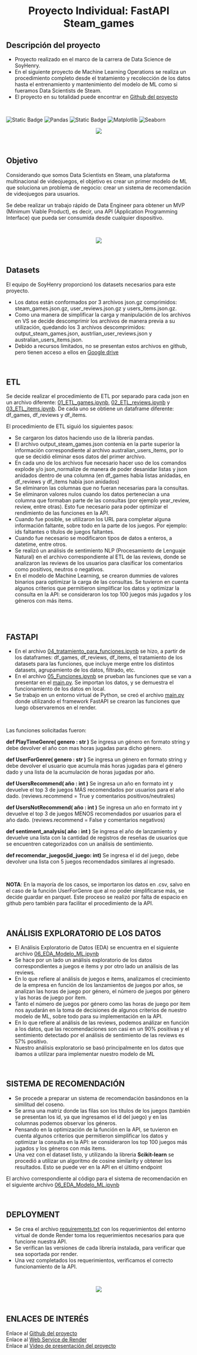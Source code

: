 <h1 align="center"> Proyecto Individual: FastAPI Steam_games  </h1>

## Descripción del proyecto

- Proyecto realizado en el marco de la carrera de Data Science de SoyHenry. <br>
- En el siguiente proyecto de Machine Learning Operations se realiza un procedimiento completo desde el tratamiento y recolección de los datos hasta el entrenamiento y mantenimiento del modelo de ML como si fueramos Data Scientists de Steam.
- El proyecto en su totalidad puede encontrar en [Github del proyecto](https://github.com/Betilopeza/PI-Steam-Games)

<br>



![Static Badge](https://img.shields.io/badge/Python-gray?style=flat&logo=python)
![Pandas](https://img.shields.io/badge/-Pandas-gray?style=flat&logo=pandas)
![Static Badge](https://img.shields.io/badge/scikit--learn-gray?style=flat&logo=scikitlearn)
![Matplotlib](https://img.shields.io/badge/-Matplotlib-gray?style=flat&logo=matplotlib)
![Seaborn](https://img.shields.io/badge/-Seaborn-gray?style=flat&logo=seaborn)

<p align="center">
  <img src="./src/portada.jpg" />
</p>


<br>

## Objetivo
Considerando que somos Data Scientists en Steam, una plataforma multinacional de videojuegos, el objetivo es crear un primer modelo de ML que soluciona un problema de negocio: crear un sistema de recomendación de videojuegos para usuarios. 

Se debe realizar un trabajo rápido de Data Engineer para obtener un MVP (Minimum Viable Product), es decir, una API (Application Programming Interface) que pueda ser consumida desde cualquier dispositivo.

<br>


<p align="center">
  <img src="./src/pasos.png" />
</p>


<br>

## Datasets

El equipo de SoyHenry proporcionó los datasets necesarios para este proyecto.
- Los datos están conformados por 3 archivos json.gz comprimidos: steam_games.json.gz, user_reviews.json.gz y users_items.json.gz.
- Como una manera de simplificar la carga y manipulación de los archivos en VS  se decide descomprimir los archivos de manera previa a su utilización, quedando los 3 archivos descomprimidos: output_steam_games.json, austrlian_user_reviews.json y australian_users_items.json.
- Debido a recursos limitados, no se presentan estos archivos en github, pero tienen acceso a ellos en [Google drive](
https://drive.google.com/drive/folders/1faBm09wDSvC80MJg2WhCg40QFohnY4PC?usp=drive_link)

<br>

## ETL

Se decide realizar el procedimiento de ETL por separado para cada json en un archivo diferente: [01_ETL_games.ipynb](01_ETL_games.ipynb), [02_ETL_reviews.ipynb](02_ETL_reviews.ipynb) y [03_ETL_items.ipynb](03_ETL_items.ipynb).
De cada uno se obtiene un dataframe diferente: df_games, df_reviews y df_items. <br>

El procedimiento de ETL siguió los siguientes pasos:<br>

- Se cargaron los datos haciendo uso de la librería pandas.
- El archivo output_steam_games.json contenía en la parte superior la información correspondiente al archivo australian_users_items, por lo que se decidió eliminar esos datos del primer archivo. 
- En cada uno de los archivos fue necesario hacer uso de los comandos explode y/o json_normalize de manera de poder desanidar listas y json anidados dentro de una columna (en df_games había listas anidadas, en df_reviews y df_items había json anidados)
- Se eliminaron las columnas que no fueran necesarias para la consultas. 
- Se eliminaron valores nulos cuando los datos pertenecían a una columna que formaban parte de las consultas (por ejemplo year_review, review, entre otras). Esto fue necesario para poder optimizar el rendimiento de las funciones en la API.
- Cuando fue posible, se utilizaron los URL para completar alguna información faltante, sobre todo en la parte de los juegos. Por ejemplo: ids faltantes o títulos de juegos faltantes.
- Cuando fue necesario se modificaron tipos de datos a enteros, a datetime, entre otros.
- Se realizó un análisis de sentimiento NLP (Procesamiento de Lenguaje Natural) en el archivo correspondiente al ETL de las reviews, donde se analizaron las reviews de los usuarios para clasificar los comentarios como positivos, neutros o negativos.
- En el modelo de Machine Learning, se crearon dummies de valores binarios para optimizar la carga de las consultas. Se tuvieron en cuenta algunos criterios que permitieron simplificar los datos y optimizar la consulta en la API: se consideraron los top 100 juegos más jugados y los géneros con más items.<br><br>

<br>

## FASTAPI

- En el archivo [04_tratamiento_para_funciones.ipynb](04_tratamiento_para_funciones.ipynb) se hizo, a partir de los dataframes: df_games, df_reviews, df_items, el tratamiento de los datasets para las funciones, que incluye merge entre los distintos datasets, agrupamiento de los datos, filtrado, etc. 
- En el archivo [05_Funciones.ipynb](05_Funciones.ipynb) se prueban las funciones que se van a presentar en el [main.py](./main.py). Se importan los datos, y se demuestra el funcionamiento de los datos en local. 
- Se trabajo en un entorno virtual de Python, se creó el archivo [main.py](./main.py) donde utilizando el framework FastAPI se crearon las funciones que luego observaremos en el render.

<br>

Las funciones solicitadas fueron:

**def PlayTimeGenre( genero : str )**
Se ingresa un género en formato string y debe devolver el año con mas horas jugadas para dicho género.

**def UserForGenre( genero : str )** 
Se ingresa un género en formato string y debe devolver el usuario que acumula más horas jugadas para el género dado y una lista de la acumulación de horas jugadas por año.

**def UsersRecommend( año : int )** 
Se ingresa un año en formato int y devuelve el top 3 de juegos MÁS recomendados por usuarios para el año dado. (reviews.recommend = True y comentarios positivos/neutrales)

**def UsersNotRecommend( año : int )** 
Se ingresa un año en formato int y devuelve el top 3 de juegos MENOS recomendados por usuarios para el año dado. (reviews.recommend = False y comentarios negativos)

**def sentiment_analysis( año : int )** 
Se ingresa el año de lanzamiento y devuelve una lista con la cantidad de registros de reseñas de usuarios que se encuentren categorizados con un análisis de sentimiento.

**def recomendar_juegos(id_juego: int)**
Se ingresa el id del juego, debe devolver una lista con 5 juegos recomendados similares al ingresado.

<br>

**NOTA**: En la mayoría de los casos, se importaron los datos en .csv, salvo en el caso de la función UserForGenre que al no poder simplificarse más, se decide guardar en parquet. Este proceso se realizó por falta de espacio en github pero también para facilitar el procedimiento de la API.


<br>

## ANÁLISIS EXPLORATORIO DE LOS DATOS

- El Análisis Exploratorio de Datos (EDA) se encuentra en el siguiente archivo [06_EDA_Modelo_ML.ipynb](06_EDA_Modelo_ML.ipynb)
- Se hace por un lado un análisis exploratorio de los datos correspondientes a juegos e items y por otro lado un análisis de las reviews.
- En lo que refiere al análisis de juegos e items, analizamos el crecimiento de la empresa en función de los lanzamientos de juegos por años, se analizan las horas de juego por género, el número de juegos por género y las horas de juego por item.
- Tanto el número de juegos por género como las horas de juego por item nos ayudarán en la toma de decisiones de algunos criterios de nuestro modelo de ML, sobre todo para su implementación en la API.
- En lo que refiere al análisis de las reviews, podemos análizar en función a los datos, que las recomendaciones son casi en un 90% positivas y el sentimiento detectado por el análisis de sentimiento de las reviews es 57% positivo.
- Nuestro análisis exploratorio se basó principalmente en los datos que ibamos a utilizar para implementar nuestro modelo de ML


<br>

## SISTEMA DE RECOMENDACIÓN

- Se procede a preparar un sistema de recomendación basándonos en la similitud del coseno. 
- Se arma una matriz donde las filas son los títulos de los juegos (también se presentan los id, ya que ingresamos el id del juego) y en las columnas podemos observar los géneros.
- Pensando en la optimización de la función en la API, se tuvieron en cuenta algunos criterios que permitieron simplificar los datos y optimizar la consulta en la API: se consideraron los top 100 juegos más jugados y los géneros con más items.
- Una vez con el dataset listo, y utilizando la libreria **Scikit-learn** se procedió a utilizar un algoritmo de cosine similarity y obtener los resultados. 
Esto se puede ver en la API en el último endpoint


El archivo correspondiente al código para el sistema de recomendación en el siguiente archivo [06_EDA_Modelo_ML.ipynb](06_EDA_Modelo_ML.ipynb)


<br>

## DEPLOYMENT

- Se crea el archivo [requirements.txt](requirements.txt) con los requerimientos del entorno virtual de donde Render toma los requerimientos necesarios para que funcione nuestra API. 
- Se verifican las versiones de cada librería instalada, para verificar que sea soportada por render.
- Una vez completados los requerimientos, verificamos el correcto funcionamiento de la API.


<br>

<p align="center">
  <img src="./src/api.png" />
</p>

<br>



## ENLACES DE INTERÉS

Enlace al [Github del proyecto](https://github.com/Betilopeza/PI-Steam-Games)
<br>
Enlace al [Web Service de Render](https://betiana-lopez-andueza-pi-steam-games.onrender.com/docs)
<br>
Enlace al [Video de presentación del proyecto](https://drive.google.com/drive/folders/1faBm09wDSvC80MJg2WhCg40QFohnY4PC?usp=drive_link)



